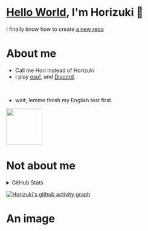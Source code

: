 # [Hello World](https://guides.github.com/activities/hello-world/), I'm Horizuki 👋
i finally know how to create [a new repo](https://github.com/new)

# About me
- Call me Hori instead of Horizuki
- I play [osu!](https://osu.ppy.sh/home), and [Discord](https://discord.com).
</br>

- wait, lemme finish my English test first.

<a href="https://discord.com/users/350144899489857536">
<img height="95px" src="https://discord.c99.nl/widget/theme-4/350144899489857536.png" />
</a>

# Not about me

<details> 
  <summary>GitHub Stats</summary>
  <br/>
  
[![Horizuki](https://github-readme-stats.vercel.app/api/top-langs/?username=Horizuki&&theme=tokyonight&title_color=fce9ed)](https://github.com/anuraghazra/github-readme-stats)

[![Horizuki](https://github-readme-stats.vercel.app/api?username=Horizuki&count_private=true&show_icons=true&theme=tokyonight&title_color=fce9ed)](https://github.com/anuraghazra/github-readme-stats)

[![Horizuki](https://github-readme-streak-stats.herokuapp.com?user=Horizuki&theme=tokyonight)](https://git.io/streak-stats)
  <br/>
</details>

[![Horizuki's github activity graph](https://activity-graph.herokuapp.com/graph?username=Horizuki&color=fce9ed&theme=material-palenight)](https://github.com/ashutosh00710/github-readme-activity-graph)

# An image

